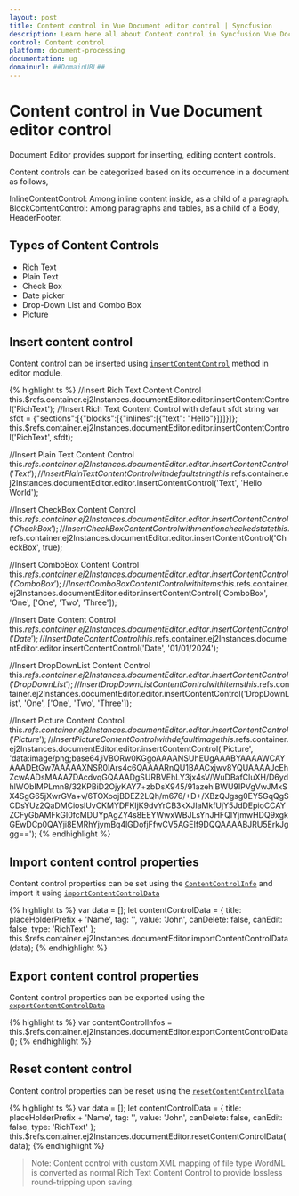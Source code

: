 ```yaml
---
layout: post
title: Content control in Vue Document editor control | Syncfusion
description: Learn here all about Content control in Syncfusion Vue Document editor control of Syncfusion Essential JS 2 and more.
control: Content control 
platform: document-processing
documentation: ug
domainurl: ##DomainURL##
---
```


# Content control in Vue Document editor control

Document Editor provides support for inserting, editing content controls.

Content controls can be categorized based on its occurrence in a document as follows,

InlineContentControl: Among inline content inside, as a child of a paragraph.
BlockContentControl: Among paragraphs and tables, as a child of a Body, HeaderFooter.

## Types of Content Controls

* Rich Text
* Plain Text
* Check Box
* Date picker
* Drop-Down List and Combo Box
* Picture

## Insert content control

Content control can be inserted using [`insertContentControl`](https://ej2.syncfusion.com/vue/documentation/api/document-editor/editor#insertcontentcontrol) method in editor module.

{% highlight ts %}
//Insert Rich Text Content Control
this.$refs.container.ej2Instances.documentEditor.editor.insertContentControl('RichText');
//Insert Rich Text Content Control with default sfdt string
var sfdt = {"sections":[{"blocks":[{"inlines":[{"text": "Hello"}]}]}]};
this.$refs.container.ej2Instances.documentEditor.editor.insertContentControl('RichText', sfdt);

//Insert Plain Text Content Control
this.$refs.container.ej2Instances.documentEditor.editor.insertContentControl('Text');
//Insert Plain Text Content Control with default string
this.$refs.container.ej2Instances.documentEditor.editor.insertContentControl('Text', 'Hello World');

//Insert CheckBox Content Control
this.$refs.container.ej2Instances.documentEditor.editor.insertContentControl('CheckBox');
//Insert CheckBox Content Control with mention checked state
this.$refs.container.ej2Instances.documentEditor.editor.insertContentControl('CheckBox', true);

//Insert ComboBox Content Control
this.$refs.container.ej2Instances.documentEditor.editor.insertContentControl('ComboBox');
//Insert ComboBox Content Control with items
this.$refs.container.ej2Instances.documentEditor.editor.insertContentControl('ComboBox', 'One', ['One', 'Two', 'Three']);

//Insert Date Content Control
this.$refs.container.ej2Instances.documentEditor.editor.insertContentControl('Date');
//Insert Date Content Control
this.$refs.container.ej2Instances.documentEditor.editor.insertContentControl('Date', '01/01/2024');

//Insert DropDownList Content Control
this.$refs.container.ej2Instances.documentEditor.editor.insertContentControl('DropDownList');
//Insert DropDownList Content Control with items
this.$refs.container.ej2Instances.documentEditor.editor.insertContentControl('DropDownList', 'One', ['One', 'Two', 'Three']);

//Insert Picture Content Control
this.$refs.container.ej2Instances.documentEditor.editor.insertContentControl('Picture');
//Insert Picture Content Control with default image
this.$refs.container.ej2Instances.documentEditor.editor.insertContentControl('Picture', 'data:image/png;base64,iVBORw0KGgoAAAANSUhEUgAAABYAAAAWCAYAAADEtGw7AAAAAXNSR0IArs4c6QAAAARnQU1BAACxjwv8YQUAAAAJcEhZcwAADsMAAA7DAcdvqGQAAADgSURBVEhLY3jx4sV/WuDBafCluXH/D6ydhlWObIMPLmn8/32KPBiD2OjyKAY7+zbDsX945/91azehiBWU9IPVgVwJMxSX4SgG65jXwrGVa+v/6TOXoojBDEZ2LQh/m676/+D+/XBzQJgsg0EY5GqQgSCDsYUz2QaDMCiosIUvCKMYDFKIjK9dvYrCB3kXJIaMkfUjY5JdDEpioCCAYZCFyGbAMFkGI0fcMDUYpAgZY4s8EEYWwxWBJLsYhJHFQIYjmwHDQ9xgkGEwDCp0QAYji8EMRhYjymBq4lGDofjFfwCV5AGEIf9DQQAAAABJRU5ErkJggg==');
{% endhighlight %}

## Import content control properties

Content control properties can be set using the [`ContentControlInfo`](https://ej2.syncfusion.com/vue/documentation/api/document-editor/contentControlInfo/) and import it using [`importContentControlData`](https://ej2.syncfusion.com/vue/documentation/api/document-editor#importcontentcontroldata)

{% highlight ts %}
var data = [];
let contentControlData = { title: placeHolderPrefix + 'Name', tag: '', value: 'John', canDelete: false, canEdit: false, type: 'RichText' };
this.$refs.container.ej2Instances.documentEditor.importContentControlData(data);
{% endhighlight %}

## Export content control properties

Content control properties can be exported using the [`exportContentControlData`](https://ej2.syncfusion.com/vue/documentation/api/document-editor#exportcontentcontroldata)

{% highlight ts %}
var contentControlInfos = this.$refs.container.ej2Instances.documentEditor.exportContentControlData();
{% endhighlight %}

## Reset content control

Content control properties can be reset using the [`resetContentControlData`](https://ej2.syncfusion.com/vue/documentation/api/document-editor#resetcontentcontroldata)

{% highlight ts %}
var data = [];
let contentControlData = { title: placeHolderPrefix + 'Name', tag: '', value: 'John', canDelete: false, canEdit: false, type: 'RichText' };
this.$refs.container.ej2Instances.documentEditor.resetContentControlData(data);
{% endhighlight %}

>Note: Content control with custom XML mapping of file type WordML is converted as normal Rich Text Content Control to provide lossless round-tripping upon saving.
